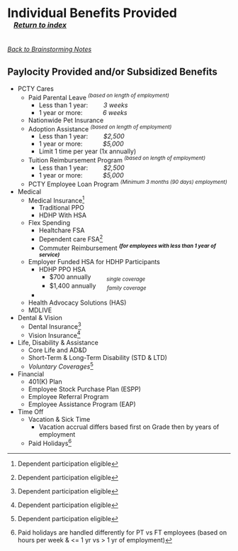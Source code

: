 # Individual Benefits Provided <br>&ensp;<sup><sup><sub>_[Return to index](/docs/docs-index.md)_<sub></sup></sup>

_[Back to Brainstorming Notes](/docs/docs-index.md)_


## Paylocity Provided and/or Subsidized Benefits
  * PCTY Cares
    * Paid Parental Leave <sup>_(based on length of employment)_</sup>
      * Less than 1 year:&ensp;&ensp;&ensp;&ensp;&ensp;_3 weeks_
      * 1 year or more:&ensp;&ensp;&ensp;&ensp;&ensp;&ensp;&nbsp;_6 weeks_
    * Nationwide Pet Insurance
    * Adoption Assistance <sup>_(based on length of employment)_</sup>
      * Less than 1 year:&ensp;&ensp;&ensp;&ensp;&ensp;_$2,500_
      * 1 year or more:&ensp;&ensp;&ensp;&ensp;&ensp;&ensp;&nbsp;_$5,000_
      * Limit 1 time per year (1x annually)
    * Tuition Reimbursement Program <sup>_(based on length of employment)_</sup>
      * Less than 1 year:&ensp;&ensp;&ensp;&ensp;&ensp;_$2,500_
      * 1 year or more:&ensp;&ensp;&ensp;&ensp;&ensp;&ensp;&nbsp;_$5,000_
    * PCTY Employee Loan Program <sup>_(Minimum 3 months (90 days) employment)_</sup>
  * Medical
    * Medical Insurance[^dependent_eligible]
      * Traditional PPO
      * HDHP With HSA
    * Flex Spending
      * Healtchare FSA
      * Dependent care FSA[^dependent_eligible]
      * Commuter Reimbursement <sup>**_(for employees with less than 1 year of service)_**</sup>
    * Employer Funded HSA for HDHP Participants
      * HDHP PPO HSA
        * $700 annually&ensp;&ensp;&ensp;&ensp;&ensp;<sub>_single coverage_</sub>
        * $1,400 annually&ensp;&ensp;&ensp;&nbsp;<sub>_family coverage_</sub>
      *
    * Health Advocacy Solutions (HAS)
    * MDLIVE
  * Dental & Vision
    * Dental Insurance[^dependent_eligible]
    * Vision Insurance[^dependent_eligible]
  * Life, Disability & Assistance
    * Core Life and AD&D
    * Short-Term & Long-Term Disability (STD & LTD)
    * _Voluntary Coverages_[^dependent_eligible]
  * Financial
    * 401(K) Plan
    * Employee Stock Purchase Plan (ESPP)
    * Employee Referral Program
    * Employee Assistance Program (EAP)
  * Time Off
    * Vacation & Sick Time
      * Vacation accrual differs based first on Grade then by years of employment
    * Paid Holidays[^paid_holidays]

[^dependent_eligible]: Dependent participation eligible
[^paid_holidays]: Paid holidays are handled differently for PT vs FT employees (based on hours per week & <= 1 yr vs > 1 yr of employment)
